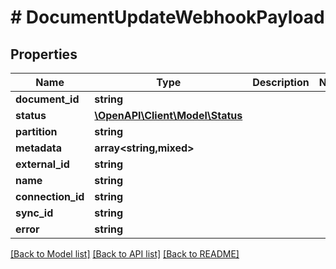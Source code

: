 # # DocumentUpdateWebhookPayload

## Properties

Name | Type | Description | Notes
------------ | ------------- | ------------- | -------------
**document_id** | **string** |  |
**status** | [**\OpenAPI\Client\Model\Status**](Status.md) |  |
**partition** | **string** |  |
**metadata** | **array<string,mixed>** |  |
**external_id** | **string** |  |
**name** | **string** |  |
**connection_id** | **string** |  |
**sync_id** | **string** |  |
**error** | **string** |  |

[[Back to Model list]](../../README.md#models) [[Back to API list]](../../README.md#endpoints) [[Back to README]](../../README.md)
